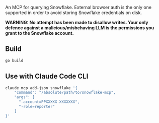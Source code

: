 An MCP for querying Snowflake. External browser auth is the only one
supported in order to avoid storing Snowflake credentials on disk.

**WARNING: No attempt has been made to disallow writes. Your only
defence against a malicious/misbehaving LLM is the permissions you grant
to the Snowflake account.**

## Build

```sh
go build
```

## Use with Claude Code CLI

```sh
claude mcp add-json snowflake '{
    "command": "/absolute/path/to/snowflake-mcp",
    "args": [
      "-account=PPXXXXX-XXXXXXX",
      "-role=reporter"
    ]
}'

```
